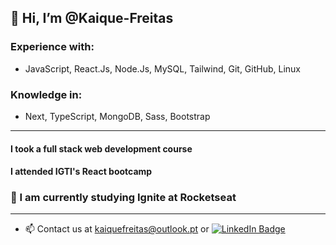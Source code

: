 ## 👋 Hi, I’m @Kaique-Freitas

### Experience with: 
- JavaScript, React.Js, Node.Js, MySQL, Tailwind, Git, GitHub, Linux

### Knowledge in: 
- Next, TypeScript, MongoDB, Sass, Bootstrap

---------------------------------------------------

#### I took a full stack web development course  
#### I attended IGTI's React bootcamp


### 📗 I am currently studying Ignite at Rocketseat

-----------------------------------------------------

- 📫 Contact us at kaiquefreitas@outlook.pt or [![LinkedIn Badge](https://img.shields.io/badge/-Kaique%20Freitas%20-blue?style=flat-square&logo=Linkedin&logoColor=white&link=https://www.linkedin.com/in/kaique-freitas/)](https://www.linkedin.com/in/kaique-freitas/) 


